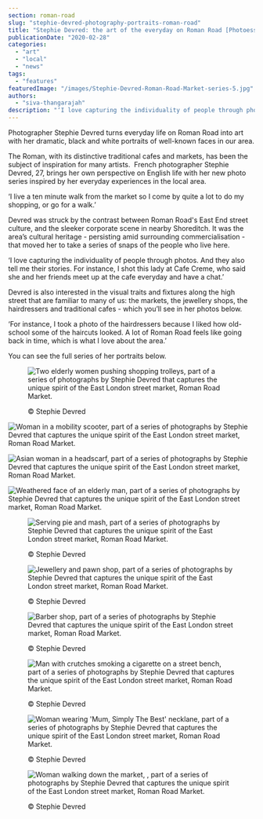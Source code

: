 ```yaml
---
section: roman-road
slug: "stephie-devred-photography-portraits-roman-road"
title: "Stephie Devred: the art of the everyday on Roman Road [Photoessay]"
publicationDate: "2020-02-28"
categories: 
  - "art"
  - "local"
  - "news"
tags: 
  - "features"
featuredImage: "/images/Stephie-Devred-Roman-Road-Market-series-5.jpg"
authors: 
  - "siva-thangarajah"
description: "‘I love capturing the individuality of people through photos. And they also tell me their stories. For instance, I shot this lady at Cafe Creme, who said she and her friends meet up at the cafe everyday and have a chat.’"
---
```


Photographer Stephie Devred turns everyday life on Roman Road into art with her dramatic, black and white portraits of well-known faces in our area.

The Roman, with its distinctive traditional cafes and markets, has been the subject of inspiration for many artists.  French photographer Stephie Devred, 27, brings her own perspective on English life with her new photo series inspired by her everyday experiences in the local area. 

‘I live a ten minute walk from the market so I come by quite a lot to do my shopping, or go for a walk.’

Devred was struck by the contrast between Roman Road's East End street culture, and the sleeker corporate scene in nearby Shoreditch. It was the area’s cultural heritage - persisting amid surrounding commercialisation - that moved her to take a series of snaps of the people who live here. 

‘I love capturing the individuality of people through photos. And they also tell me their stories. For instance, I shot this lady at Cafe Creme, who said she and her friends meet up at the cafe everyday and have a chat.’

Devred is also interested in the visual traits and fixtures along the high street that are familiar to many of us: the markets, the jewellery shops, the hairdressers and traditional cafes - which you’ll see in her photos below. 

‘For instance, I took a photo of the hairdressers because I liked how old-school some of the haircuts looked. A lot of Roman Road feels like going back in time, which is what I love about the area.’

You can see the full series of her portraits below. 

<figure>

![Two elderly women pushing shopping trolleys, part of a series of photographs by Stephie Devred that captures the unique spirit of the East London street market, Roman Road Market.](/images/Stephie-Devred-Roman-Road-Market-series-4.jpg)

<figcaption>

© Stephie Devred

</figcaption>

</figure>

![Woman in a mobility scooter, part of a series of photographs by Stephie Devred that captures the unique spirit of the East London street market, Roman Road Market.](/images/Stephie-Devred-Roman-Road-Market-series-11.jpg)

![Asian woman in a headscarf, part of a series of photographs by Stephie Devred that captures the unique spirit of the East London street market, Roman Road Market.](/images/Stephie-Devred-Roman-Road-Market-series-10.jpg)

![Weathered face of an elderly man, part of a series of photographs by Stephie Devred that captures the unique spirit of the East London street market, Roman Road Market.](/images/Stephie-Devred-Roman-Road-Market-series-9.jpg)

<figure>

![Serving pie and mash, part of a series of photographs by Stephie Devred that captures the unique spirit of the East London street market, Roman Road Market.](/images/Stephie-Devred-Roman-Road-Market-series-8.jpg)

<figcaption>

© Stephie Devred

</figcaption>

</figure>

<figure>

![Jewellery and pawn shop, part of a series of photographs by Stephie Devred that captures the unique spirit of the East London street market, Roman Road Market.](/images/Stephie-Devred-Roman-Road-Market-series-7.jpg)

<figcaption>

© Stephie Devred

</figcaption>

</figure>

<figure>

![Barber shop, part of a series of photographs by Stephie Devred that captures the unique spirit of the East London street market, Roman Road Market.](/images/Stephie-Devred-Roman-Road-Market-series-6.jpg)

<figcaption>

© Stephie Devred

</figcaption>

</figure>

<figure>

![Man with crutches smoking a cigarette on a street bench, part of a series of photographs by Stephie Devred that captures the unique spirit of the East London street market, Roman Road Market.](/images/Stephie-Devred-Roman-Road-Market-series-3.jpg)

<figcaption>

© Stephie Devred

</figcaption>

</figure>

<figure>

![Woman wearing 'Mum, Simply The Best' necklane, part of a series of photographs by Stephie Devred that captures the unique spirit of the East London street market, Roman Road Market.](/images/Stephie-Devred-Roman-Road-Market-series-2.jpg)

<figcaption>

© Stephie Devred

</figcaption>

</figure>

<figure>

![Woman walking down the market, , part of a series of photographs by Stephie Devred that captures the unique spirit of the East London street market, Roman Road Market.](/images/Stephie-Devred-Roman-Road-Market-series-1.jpg)

<figcaption>

© Stephie Devred

</figcaption>

</figure>
